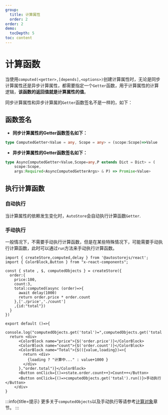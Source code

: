 ```yaml
---
group:
  title: 计算属性
  order: 2
order: 2  
demo:
  tocDepth: 5
toc: content
---
```


# 计算函数
  

当使用`computed(<getter>,[depends],<options>)`创建计算属性时，无论是同步计算属性还是异步计算属性，都需要指定一个`Getter`函数，用于计算属性的计算逻辑，**该函数的返回值就是计算属性的值**。

同步计算属性和异步计算属的`Getter`函数签名不是一样的，如下：

## 函数签名

- **同步计算属性的Getter函数签名如下：**

```ts | pure
type ComputedGetter<Value = any, Scope = any> = (scope:Scope)=>Value
```

- **异步计算属性的Getter函数签名如下：**

```ts | pure
type AsyncComputedGetter<Value,Scope=any,P extends Dict = Dict> = (
    scope:Scope,
    args:Required<AsyncComputedGetterArgs> & P) => Promise<Value>
```

## 执行计算函数

### 自动执行

当计算属性的依赖发生变化时，`AutoStore`会自动执行计算函数`Getter`.

### 手动执行

一般情况下，不需要手动执行计算函数，但是在某些特殊情况下，可能需要手动执行计算函数，此时可以通过`run`方法来手动执行计算函数。

```tsx
import { createStore,computed,delay } from '@autostorejs/react';
import { ColorBlock,Button } from "x-react-components";

const { state , $, computedObjects } = createStore({
  order:{
    price:100,
    count:3,
    total:computed(async (order)=>{
      await delay(1000)
      return order.price * order.count
    },['./price','./count']
    ,{id:"total"})
  }
})

export default ()=>{ 
  console.log("computedObjects.get('total')=",computedObjects.get('total'))
  return <div>
      <ColorBlock name="price">{$('order.price')}</ColorBlock>
      <ColorBlock name="count">{$('order.count')}</ColorBlock>
      <ColorBlock name="Total">{$(({value,loading})=>{
        return <div>
          {loading ? "计算中..." : value+1000 }
        </div>
      },"order.total")}</ColorBlock>
      <Button onClick={()=>state.order.count++}>Count++</Button>
      <Button onClick={()=>computedObjects.get('total').run()}>手动执行</Button>
    </div>
}

```


:::info{title=提示}
更多关于`computedObjects`以及手动执行等请参考[计算对象](/guide/computed-object.md)章节。
:::
